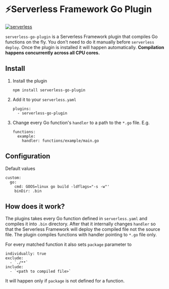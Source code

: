 # ⚡️Serverless Framework Go Plugin

[![serverless](http://public.serverless.com/badges/v3.svg)](http://www.serverless.com)

`serverless-go-plugin` is a Serverless Framework plugin that compiles Go functions on the fly. You don't need to do it manually before `serverless deploy`. Once the plugin is installed it will happen automatically. **Compilation happens concurrently across all CPU cores.**

## Install


1. Install the plugin

    ```
    npm install serverless-go-plugin
    ```

1. Add it to your `serverless.yaml`

    ```
    plugins:
      - serverless-go-plugin
    ```

1. Change every Go function's `handler` to a path to the `*.go` file. E.g.

    ```
    functions:
      example:
        handler: functions/example/main.go
    ```

## Configuration

Default values

```
custom:
  go:
    cmd: GOOS=linux go build -ldflags="-s -w"'
    binDir: .bin
```

## How does it work?

The plugins takes every Go function defined in `serverless.yaml` and compiles it into `.bin` directory. After that it internally changes `handler` so that the Serverless Framework will deploy the compiled file not the source file. The plugin compiles functions with handler pointing to `*.go` file only.

For every matched function it also sets `package` parameter to

```
individually: true
exclude:
  - `./**`
include:
  - `<path to compiled file>`
```
It will happen only if `package` is not defined for a function.